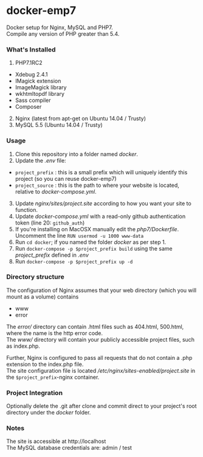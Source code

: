 # docker-emp7
Docker setup for Nginx, MySQL and PHP7.  
Compile any version of PHP greater than 5.4.

### What's Installed
1. PHP7.1RC2
 - Xdebug 2.4.1
 - IMagick extension
 - ImageMagick library
 - wkhtmltopdf library
 - Sass compiler
 - Composer
2. Nginx (latest from apt-get on Ubuntu 14.04 / Trusty)
3. MySQL 5.5 (Ubuntu 14.04 / Trusty)

### Usage
1. Clone this repository into a folder named _docker_.  
2. Update the _.env_ file:
 - `project_prefix` : this is a small prefix which will uniquely identify this project (so you can reuse docker-emp7)
 - `project_source` : this is the path to where your website is located, relative to _docker-compose.yml_.
3. Update _nginx/sites/project.site_ according to how you want your site to function.
4. Update _docker-compose.yml_ with a read-only github authentication token (line 20: `github_auth`)
5. If you're installing on MacOSX manually edit the _php7/Dockerfile_. Uncomment the line `RUN usermod -u 1000 www-data`
6. Run `cd docker`; if you named the folder _docker_ as per step 1.
7. Run `docker-compose -p $project_prefix build` using the same _project_prefix_ defined in _.env_
8. Run `docker-compose -p $project_prefix up -d` 

### Directory structure
The configuration of Nginx assumes that your web directory (which you will mount as a volume) contains  
- www
- error

The _error/_ directory can contain .html files such as 404.html, 500.html, where the name is the http error code.  
The _www/_ directory will contain your publicly accessible project files, such as index.php.  

Further, Nginx is configured to pass all requests that do not contain a .php extension to the index.php file.  
The site configuration file is located _/etc/nginx/sites-enabled/project.site_ in the `$project_prefix`-nginx container.

### Project Integration
Optionally delete the .git after clone and commit direct to your project's root directory under the _docker_ folder.

### Notes
The site is accessible at http://localhost  
The MySQL database credentials are: admin / test


